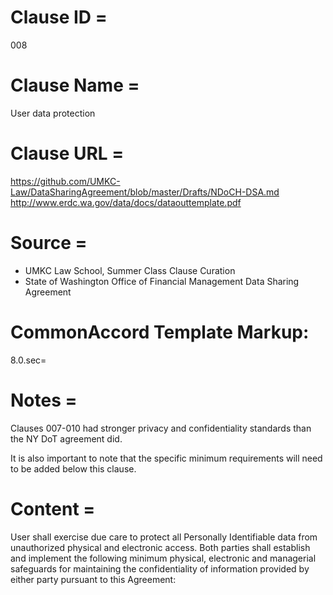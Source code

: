 # Clause ID = 
008

# Clause Name = 
User data protection

# Clause URL = 
https://github.com/UMKC-Law/DataSharingAgreement/blob/master/Drafts/NDoCH-DSA.md
http://www.erdc.wa.gov/data/docs/dataouttemplate.pdf

# Source = 
* UMKC Law School, Summer Class Clause Curation
* State of Washington Office of Financial Management Data Sharing Agreement

# CommonAccord Template Markup:   
8.0.sec=

# Notes = 
Clauses 007-010 had stronger privacy and confidentiality standards than the NY DoT agreement did.

It is also important to note that the specific minimum requirements will need to be added below this clause.

# Content = 
User shall exercise due care to protect all Personally Identifiable data from unauthorized physical and electronic access. Both parties shall establish and implement the following minimum physical, electronic and managerial safeguards for maintaining the confidentiality of information provided by either party pursuant to this Agreement:
